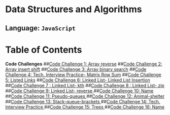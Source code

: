 # Data Structures and Algorithms

## Language: `JavaScript`

# Table of Contents

**Code Challenges**
##[Code Challenge 1: Array reverse](arrays-401/code-challenge1.md)
##[Code Challenge 2: Array insert shift](arrays-401/code-challenge2.md)
##[Code Challenge 3: Array binary search](arrays-401/code-challenge3.md)
##[Code Challenge 4: Tech. Interview Practice- Matrix Row Sum](arrays-401/code-challenge4.md)
##[Code Challenge 5: Listed Links](linked-list-401/code-challenge5.md)
##[Code Challenge 6: Linked List- Linked List Insertion](linked-list-insertion/code-challenge6.md)
##[Code Challenge 7 : Linked List- kth](linked-list-insertion/code-challenge7.md)
##[Code Challenge 8 : Linked List- zip](linked-list-zip/code-challenge8.md)
##[Code Challenge 9: Linked List- reverse ](linked-list-insertion/code-challenge9.md)
##[Code Challenge 10: Name ](pathName/code-challenge10.md)
##[Code Challenge 11: Pseudo-queues ](stacks-and-queues/code-challenge11.md)
##[Code Challenge 12: Animal-shelter ](stacks-and-queues/code-challenge12.md)
##[Code Challenge 13: Stack-queue-brackets ](stacks-and-queues/code-challenge13.md)
##[Code Challenge 14: Tech. Interview Practice ](stacks-and-queues/code-challenge14.md)
##[Code Challenge 15: Trees ](trees/tree.js)
##[Code Challenge 16: Name ](pathName/code-challenge16.md)


